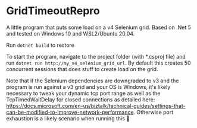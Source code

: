 # GridTimeoutRepro
A little program that puts some load on a v4 Selenium grid. Based on .Net 5 and tested on Windows 10 and WSL2/Ubuntu 20.04. 

Run `dotnet build` to restore

To start the program, navigate to the project folder (with \*.csproj file) and run `dotnet run http://my_v4_selenium_grid_url`. By default this creates 50 concurrent sessions that does stuff to create load on the grid.

Note that if the Selenium dependencies are downgraded to v3 and the program is run against a v3 grid and your OS is Windows, it's likely necessary to tweak your dynamic tcp port range as well as the TcpTimedWaitDelay for closed connections as detailed here: https://docs.microsoft.com/en-us/biztalk/technical-guides/settings-that-can-be-modified-to-improve-network-performance. Otherwise port exhaustion is a likely scenario when running this 😬
